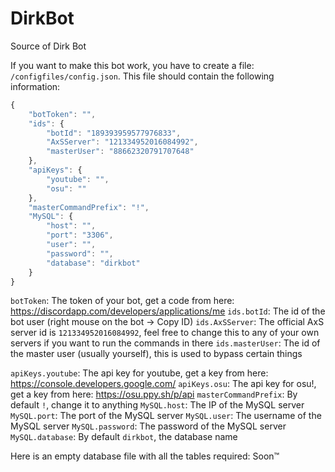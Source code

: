 # DirkBot
Source of Dirk Bot

If you want to make this bot work, you have to create a file: `/configfiles/config.json`.
This file should contain the following information:

```javascript
{
	"botToken": "",
	"ids": {
		"botId": "189393959577976833",
		"AxSServer": "121334952016084992",
		"masterUser": "88662320791707648"
	},
	"apiKeys": {
		"youtube": "",
		"osu": ""
	},
	"masterCommandPrefix": "!",
	"MySQL": {
		"host": "",
		"port": "3306",
		"user": "",
		"password": "",
		"database": "dirkbot"
	}
}
```

`botToken`: The token of your bot, get a code from here: <https://discordapp.com/developers/applications/me>
`ids.botId`: The id of the bot user (right mouse on the bot -> Copy ID)
`ids.AxSServer`: The official AxS server id is `121334952016084992`, feel free to change this to any of your own servers if you want to run the commands in there
`ids.masterUser`: The id of the master user (usually yourself), this is used to bypass certain things

`apiKeys.youtube`: The api key for youtube, get a key from here: <https://console.developers.google.com/>
`apiKeys.osu`: The api key for osu!, get a key from here: <https://osu.ppy.sh/p/api>
`masterCommandPrefix`: By default `!`, change it to anything
`MySQL.host`: The IP of the MySQL server
`MySQL.port`: The port of the MySQL server
`MySQL.user`: The username of the MySQL server
`MySQL.password`: The password of the MySQL server
`MySQL.database`: By default `dirkbot`, the database name

Here is an empty database file with all the tables required:
Soon™
